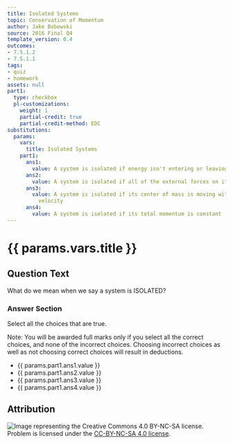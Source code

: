 ```yaml
---
title: Isolated Systems
topic: Conservation of Momentum
author: Jake Bobowski
source: 2016 Final Q4
template_version: 0.4
outcomes:
- 7.5.1.2
- 7.5.1.1
tags:
- quiz
- homework
assets: null
part1:
  type: checkbox
  pl-customizations:
    weight: 1
    partial-credit: true
    partial-credit-method: EDC
substitutions:
  params:
    vars:
      title: Isolated Systems
    part1:
      ans1:
        value: A system is isolated if energy isn't entering or leaving the system
      ans2:
        value: A system is isolated if all of the external forces on it are balanced
      ans3:
        value: A system is isolated if its center of mass is moving with constant
          velocity
      ans4:
        value: A system is isolated if its total momentum is constant
---
```

# {{ params.vars.title }}
## Question Text

What do we mean when we say a system is ISOLATED?

### Answer Section

Select all the choices that are true.

Note: You will be awarded full marks only if you select all the correct choices, and none of the incorrect choices. Choosing incorrect choices as well as not choosing correct choices will result in deductions.

- {{ params.part1.ans1.value }}
- {{ params.part1.ans2.value }}
- {{ params.part1.ans3.value }}
- {{ params.part1.ans4.value }}

## Attribution

![Image representing the Creative Commons 4.0 BY-NC-SA license.](https://mirrors.creativecommons.org/presskit/buttons/88x31/png/by-nc-sa.png) Problem is licensed under the [CC-BY-NC-SA 4.0 license](https://creativecommons.org/licenses/by-nc-sa/4.0/).
